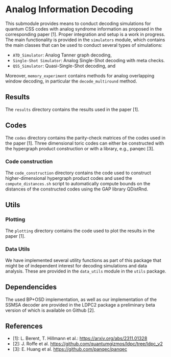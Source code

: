 # Analog Information Decoding

This submodule provides means to conduct decoding simulations for quantum CSS codes with
analog syndrome information as proposed in the corresponding paper [1].
Proper integration and setup is a work in progress.
The main functionality is provided in the `simulators` module, which contains the main classes
that can be used to conduct several types of simulations:

- `ATD_Simulator`: Analog Tanner graph decoding,
- `Single-Shot Simulator`: Analog Single-Shot decoding with meta checks.
- `QSS_Simulator`: Quasi-Single-Shot decoding, and

Moreover, `memory_experiment` contains methods for analog overlapping window decoding, in
particular the `decode_multiround` method.

## Results

The `results` directory contains the results used in the paper [1].

## Codes

The `codes` directory contains the parity-check matrices of the codes used in the paper [1].
Three dimensional toric codes can either be constructed with the hypergraph product construction
or with a library, e.g., panqec [3].

### Code construction

The `code_construction` directory contains the code used to construct higher-dimensional hypergraph
product codes and used the `compute_distances.sh` script to automatically compute bounds on the
distances of the constructed codes using the GAP library QDistRnd.

## Utils

### Plotting

The `plotting` directory contains the code used to plot the results in the paper [1].

### Data Utils

We have implemented several utility functions as part of this package that might be of independent
interest for decoding simulations and data analysis. These are provided in the `data_utils` module
in the `utils` package.

## Dependencides

The used BP+OSD implementation, as well as our implementation of the SSMSA decoder are provided
in the LDPC2 package a preliminary beta version of which is available on Github [2].

## References

- [1]: L. Berent, T. Hillmann et al.: https://arxiv.org/abs/2311.01328
- [2]: J. Roffe et al. https://github.com/quantumgizmos/ldpc/tree/ldpc_v2
- [3]: E. Huang et al. https://github.com/panqec/panqec
